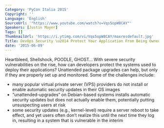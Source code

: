 ```yaml
---
Category: 'PyCon Italia 2015'
Copyright: ''
Language: 'English'
SourceUrl: '"https://www.youtube.com/watch?v=Vqs5opW8CAY"'
Speakers: [Justin Mayer]
Tags: []
ThumbnailUrl: 'https://i.ytimg.com/vi/Vqs5opW8CAY/maxresdefault.jpg'
Title: DevOps Security \u2014 Protect Your Application From Being Owned\
date: '2015-06-09'
---
```

Heartbleed, Shellshock, POODLE, GHOST… With severe security vulnerabilities on the rise, how can developers protect the systems used to deploy their applications? Unattended package upgrades can help, but only if they are properly set up and monitored. Some of the challenges include:

* many popular virtual private server (VPS) providers do not install or enable automatic security updates in their OS images
* “unattended-upgrades” on Debian-based systems installs automatic security updates but does not actually enable them, potentially putting unsuspecting users at risk
* some security updates (e.g., kernel-level) require a server reboot to take effect, and yet users often don’t realize this until the next time they log in, resulting in a system that is vulnerable in the interim
